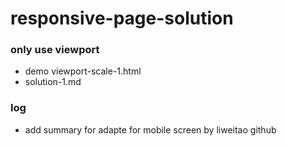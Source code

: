 # responsive-page-solution


### only use viewport
- demo viewport-scale-1.html
- solution-1.md

### log
- add summary for adapte for mobile screen by liweitao github
